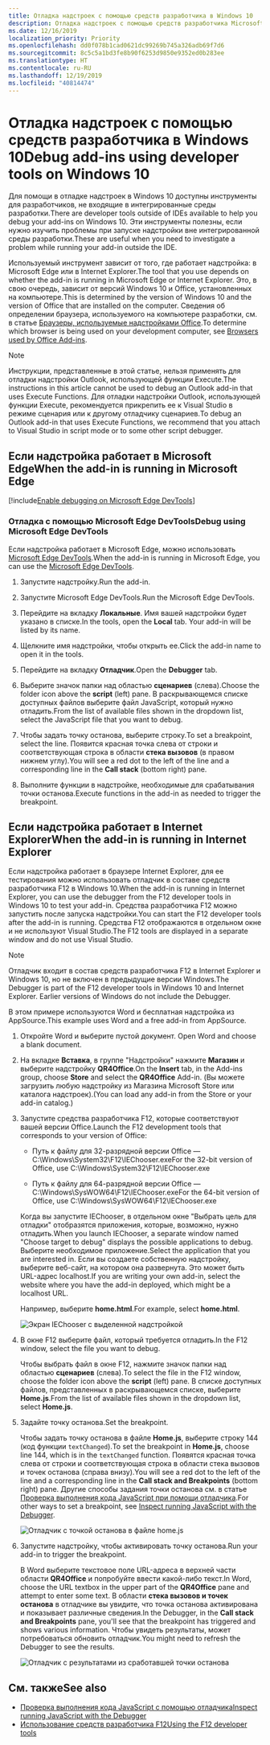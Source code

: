 ```yaml
---
title: Отладка надстроек с помощью средств разработчика в Windows 10
description: Отладка надстроек с помощью средств разработчика Microsoft Edge в Windows 10
ms.date: 12/16/2019
localization_priority: Priority
ms.openlocfilehash: dd0f078b1cad0621dc99269b745a326adb69f7d6
ms.sourcegitcommit: 8c5c5a1bd3fe8b90f6253d9850e9352ed0b283ee
ms.translationtype: HT
ms.contentlocale: ru-RU
ms.lasthandoff: 12/19/2019
ms.locfileid: "40814474"
---
```

# <a name="debug-add-ins-using-developer-tools-on-windows-10"></a><span data-ttu-id="1e95c-103">Отладка надстроек с помощью средств разработчика в Windows 10</span><span class="sxs-lookup"><span data-stu-id="1e95c-103">Debug add-ins using developer tools on Windows 10</span></span>

<span data-ttu-id="1e95c-104">Для помощи в отладке надстроек в Windows 10 доступны инструменты для разработчиков, не входящие в интегрированные среды разработки.</span><span class="sxs-lookup"><span data-stu-id="1e95c-104">There are developer tools outside of IDEs available to help you debug your add-ins on Windows 10.</span></span> <span data-ttu-id="1e95c-105">Эти инструменты полезны, если нужно изучить проблемы при запуске надстройки вне интегрированной среды разработки.</span><span class="sxs-lookup"><span data-stu-id="1e95c-105">These are useful when you need to investigate a problem while running your add-in outside the IDE.</span></span>

<span data-ttu-id="1e95c-106">Используемый инструмент зависит от того, где работает надстройка: в Microsoft Edge или в Internet Explorer.</span><span class="sxs-lookup"><span data-stu-id="1e95c-106">The tool that you use depends on whether the add-in is running in Microsoft Edge or Internet Explorer.</span></span> <span data-ttu-id="1e95c-107">Это, в свою очередь, зависит от версий Windows 10 и Office, установленных на компьютере.</span><span class="sxs-lookup"><span data-stu-id="1e95c-107">This is determined by the version of Windows 10 and the version of Office that are installed on the computer.</span></span> <span data-ttu-id="1e95c-108">Сведения об определении браузера, используемого на компьютере разработки, см. в статье [Браузеры, используемые надстройками Office](../concepts/browsers-used-by-office-web-add-ins.md).</span><span class="sxs-lookup"><span data-stu-id="1e95c-108">To determine which browser is being used on your development computer, see [Browsers used by Office Add-ins](../concepts/browsers-used-by-office-web-add-ins.md).</span></span>

> [!NOTE]
> <span data-ttu-id="1e95c-109">Инструкции, представленные в этой статье, нельзя применять для отладки надстройки Outlook, использующей функции Execute.</span><span class="sxs-lookup"><span data-stu-id="1e95c-109">The instructions in this article cannot be used to debug an Outlook add-in that uses Execute Functions.</span></span> <span data-ttu-id="1e95c-110">Для отладки надстройки Outlook, использующей функции Execute, рекомендуется прикрепить ее к Visual Studio в режиме сценария или к другому отладчику сценариев.</span><span class="sxs-lookup"><span data-stu-id="1e95c-110">To debug an Outlook add-in that uses Execute Functions, we recommend that you attach to Visual Studio in script mode or to some other script debugger.</span></span>

## <a name="when-the-add-in-is-running-in-microsoft-edge"></a><span data-ttu-id="1e95c-111">Если надстройка работает в Microsoft Edge</span><span class="sxs-lookup"><span data-stu-id="1e95c-111">When the add-in is running in Microsoft Edge</span></span>

[!include[Enable debugging on Microsoft Edge DevTools](../includes/enable-debugging-on-edge-devtools.md)]

### <a name="debug-using-microsoft-edge-devtools"></a><span data-ttu-id="1e95c-112">Отладка с помощью Microsoft Edge DevTools</span><span class="sxs-lookup"><span data-stu-id="1e95c-112">Debug using Microsoft Edge DevTools</span></span>

<span data-ttu-id="1e95c-113">Если надстройка работает в Microsoft Edge, можно использовать [Microsoft Edge DevTools](https://www.microsoft.com/p/microsoft-edge-devtools-preview/9mzbfrmz0mnj?activetab=pivot%3Aoverviewtab).</span><span class="sxs-lookup"><span data-stu-id="1e95c-113">When the add-in is running in Microsoft Edge, you can use the [Microsoft Edge DevTools](https://www.microsoft.com/p/microsoft-edge-devtools-preview/9mzbfrmz0mnj?activetab=pivot%3Aoverviewtab).</span></span>

1. <span data-ttu-id="1e95c-114">Запустите надстройку.</span><span class="sxs-lookup"><span data-stu-id="1e95c-114">Run the add-in.</span></span>

2. <span data-ttu-id="1e95c-115">Запустите Microsoft Edge DevTools.</span><span class="sxs-lookup"><span data-stu-id="1e95c-115">Run the Microsoft Edge DevTools.</span></span>

3. <span data-ttu-id="1e95c-116">Перейдите на вкладку **Локальные**. Имя вашей надстройки будет указано в списке.</span><span class="sxs-lookup"><span data-stu-id="1e95c-116">In the tools, open the **Local** tab. Your add-in will be listed by its name.</span></span>

4. <span data-ttu-id="1e95c-117">Щелкните имя надстройки, чтобы открыть ее.</span><span class="sxs-lookup"><span data-stu-id="1e95c-117">Click the add-in name to open it in the tools.</span></span>

5. <span data-ttu-id="1e95c-118">Перейдите на вкладку **Отладчик**.</span><span class="sxs-lookup"><span data-stu-id="1e95c-118">Open the **Debugger** tab.</span></span> 

6. <span data-ttu-id="1e95c-119">Выберите значок папки над областью **сценариев** (слева).</span><span class="sxs-lookup"><span data-stu-id="1e95c-119">Choose the folder icon above the **script** (left) pane.</span></span> <span data-ttu-id="1e95c-120">В раскрывающемся списке доступных файлов выберите файл JavaScript, который нужно отладить.</span><span class="sxs-lookup"><span data-stu-id="1e95c-120">From the list of available files shown in the dropdown list, select the JavaScript file that you want to debug.</span></span>

7. <span data-ttu-id="1e95c-121">Чтобы задать точку останова, выберите строку.</span><span class="sxs-lookup"><span data-stu-id="1e95c-121">To set a breakpoint, select the line.</span></span> <span data-ttu-id="1e95c-122">Появится красная точка слева от строки и соответствующая строка в области **стека вызовов** (в правом нижнем углу).</span><span class="sxs-lookup"><span data-stu-id="1e95c-122">You will see a red dot to the left of the line and a corresponding line in the **Call stack** (bottom right) pane.</span></span>

8. <span data-ttu-id="1e95c-123">Выполните функции в надстройке, необходимые для срабатывания точки останова.</span><span class="sxs-lookup"><span data-stu-id="1e95c-123">Execute functions in the add-in as needed to trigger the breakpoint.</span></span>

## <a name="when-the-add-in-is-running-in-internet-explorer"></a><span data-ttu-id="1e95c-124">Если надстройка работает в Internet Explorer</span><span class="sxs-lookup"><span data-stu-id="1e95c-124">When the add-in is running in Internet Explorer</span></span>

<span data-ttu-id="1e95c-125">Если надстройка работает в браузере Internet Explorer, для ее тестирования можно использовать отладчик в составе средств разработчика F12 в Windows 10.</span><span class="sxs-lookup"><span data-stu-id="1e95c-125">When the add-in is running in Internet Explorer, you can use the debugger from the F12 developer tools in Windows 10 to test your add-in.</span></span> <span data-ttu-id="1e95c-126">Средства разработчика F12 можно запустить после запуска надстройки.</span><span class="sxs-lookup"><span data-stu-id="1e95c-126">You can start the F12 developer tools after the add-in is running.</span></span> <span data-ttu-id="1e95c-127">Средства F12 отображаются в отдельном окне и не используют Visual Studio.</span><span class="sxs-lookup"><span data-stu-id="1e95c-127">The F12 tools are displayed in a separate window and do not use Visual Studio.</span></span>

> [!NOTE]
> <span data-ttu-id="1e95c-p107">Отладчик входит в состав средств разработчика F12 в Internet Explorer и Windows 10, но не включен в предыдущие версии Windows.</span><span class="sxs-lookup"><span data-stu-id="1e95c-p107">The Debugger is part of the F12 developer tools in Windows 10 and Internet Explorer. Earlier versions of Windows do not include the Debugger.</span></span> 

<span data-ttu-id="1e95c-130">В этом примере используются Word и бесплатная надстройка из AppSource.</span><span class="sxs-lookup"><span data-stu-id="1e95c-130">This example uses Word and a free add-in from AppSource.</span></span>

1. <span data-ttu-id="1e95c-131">Откройте Word и выберите пустой документ. </span><span class="sxs-lookup"><span data-stu-id="1e95c-131">Open Word and choose a blank document.</span></span> 
    
2. <span data-ttu-id="1e95c-132">На вкладке **Вставка**, в группе "Надстройки" нажмите **Магазин** и выберите надстройку **QR4Office**.</span><span class="sxs-lookup"><span data-stu-id="1e95c-132">On the **Insert** tab, in the Add-ins group, choose **Store** and select the **QR4Office** Add-in.</span></span> <span data-ttu-id="1e95c-133">(Вы можете загрузить любую надстройку из Магазина Microsoft Store или каталога надстроек).</span><span class="sxs-lookup"><span data-stu-id="1e95c-133">(You can load any add-in from the Store or your add-in catalog.)</span></span>
    
3. <span data-ttu-id="1e95c-134">Запустите средства разработчика F12, которые соответствуют вашей версии Office.</span><span class="sxs-lookup"><span data-stu-id="1e95c-134">Launch the F12 development tools that corresponds to your version of Office:</span></span>
    
   - <span data-ttu-id="1e95c-135">Путь к файлу для 32-разрядной версии Office — C:\Windows\System32\F12\IEChooser.exe</span><span class="sxs-lookup"><span data-stu-id="1e95c-135">For the 32-bit version of Office, use C:\Windows\System32\F12\IEChooser.exe</span></span>
    
   - <span data-ttu-id="1e95c-136">Путь к файлу для 64-разрядной версии Office — C:\Windows\SysWOW64\F12\IEChooser.exe</span><span class="sxs-lookup"><span data-stu-id="1e95c-136">For the 64-bit version of Office, use C:\Windows\SysWOW64\F12\IEChooser.exe</span></span>
    
   <span data-ttu-id="1e95c-137">Когда вы запустите IEChooser, в отдельном окне "Выбрать цель для отладки" отобразятся приложения, которые, возможно, нужно отладить.</span><span class="sxs-lookup"><span data-stu-id="1e95c-137">When you launch IEChooser, a separate window named "Choose target to debug" displays the possible applications to debug.</span></span> <span data-ttu-id="1e95c-138">Выберите необходимое приложение.</span><span class="sxs-lookup"><span data-stu-id="1e95c-138">Select the application that you are interested in.</span></span> <span data-ttu-id="1e95c-139">Если вы создаете собственную надстройку, выберите веб-сайт, на котором она развернута. Это может быть URL-адрес localhost.</span><span class="sxs-lookup"><span data-stu-id="1e95c-139">If you are writing your own add-in, select the website where you have the add-in deployed, which might be a localhost URL.</span></span> 
    
   <span data-ttu-id="1e95c-140">Например, выберите **home.html**.</span><span class="sxs-lookup"><span data-stu-id="1e95c-140">For example, select **home.html**.</span></span> 
    
   ![Экран IEChooser с выделенной надстройкой](../images/choose-target-to-debug.png)

4. <span data-ttu-id="1e95c-142">В окне F12 выберите файл, который требуется отладить.</span><span class="sxs-lookup"><span data-stu-id="1e95c-142">In the F12 window, select the file you want to debug.</span></span>
    
   <span data-ttu-id="1e95c-143">Чтобы выбрать файл в окне F12, нажмите значок папки над областью **сценариев** (слева).</span><span class="sxs-lookup"><span data-stu-id="1e95c-143">To select the file in the F12 window, choose the folder icon above the **script** (left) pane.</span></span> <span data-ttu-id="1e95c-144">В списке доступных файлов, представленных в раскрывающемся списке, выберите **Home.js**.</span><span class="sxs-lookup"><span data-stu-id="1e95c-144">From the list of available files shown in the dropdown list, select **Home.js**.</span></span>
    
5. <span data-ttu-id="1e95c-145">Задайте точку останова.</span><span class="sxs-lookup"><span data-stu-id="1e95c-145">Set the breakpoint.</span></span>
    
   <span data-ttu-id="1e95c-146">Чтобы задать точку останова в файле **Home.js**, выберите строку 144 (код функции `textChanged`).</span><span class="sxs-lookup"><span data-stu-id="1e95c-146">To set the breakpoint in **Home.js**, choose line 144, which is in the  `textChanged` function.</span></span> <span data-ttu-id="1e95c-147">Появятся красная точка слева от строки и соответствующая строка в области стека вызовов и точек останова (справа внизу).</span><span class="sxs-lookup"><span data-stu-id="1e95c-147">You will see a red dot to the left of the line and a corresponding line in the **Call stack and Breakpoints** (bottom right) pane.</span></span> <span data-ttu-id="1e95c-148">Другие способы задания точки останова см. в статье [Проверка выполнения кода JavaScript при помощи отладчика](/previous-versions/windows/internet-explorer/ie-developer/samples/dn255007(v=vs.85)).</span><span class="sxs-lookup"><span data-stu-id="1e95c-148">For other ways to set a breakpoint, see [Inspect running JavaScript with the Debugger](/previous-versions/windows/internet-explorer/ie-developer/samples/dn255007(v=vs.85)).</span></span> 
    
   ![Отладчик с точкой останова в файле home.js](../images/debugger-home-js-02.png)

6. <span data-ttu-id="1e95c-150">Запустите надстройку, чтобы активировать точку останова.</span><span class="sxs-lookup"><span data-stu-id="1e95c-150">Run your add-in to trigger the breakpoint.</span></span>
    
   <span data-ttu-id="1e95c-151">В Word выберите текстовое поле URL-адреса в верхней части области **QR4Office** и попробуйте ввести какой-либо текст.</span><span class="sxs-lookup"><span data-stu-id="1e95c-151">In Word, choose the URL textbox in the upper part of the **QR4Office** pane and attempt to enter some text.</span></span> <span data-ttu-id="1e95c-152">В области **стека вызовов и точек останова** в отладчике вы увидите, что точка останова активирована и показывает различные сведения.</span><span class="sxs-lookup"><span data-stu-id="1e95c-152">In the Debugger, in the **Call stack and Breakpoints** pane, you'll see that the breakpoint has triggered and shows various information.</span></span> <span data-ttu-id="1e95c-153">Чтобы увидеть результаты, может потребоваться обновить отладчик.</span><span class="sxs-lookup"><span data-stu-id="1e95c-153">You might need to refresh the Debugger to see the results.</span></span>
    
   ![Отладчик с результатами из сработавшей точки останова](../images/debugger-home-js-01.png)


## <a name="see-also"></a><span data-ttu-id="1e95c-155">См. также</span><span class="sxs-lookup"><span data-stu-id="1e95c-155">See also</span></span>

- <span data-ttu-id="1e95c-156">[Проверка выполнения кода JavaScript с помощью отладчика](/previous-versions/windows/internet-explorer/ie-developer/samples/dn255007(v=vs.85))</span><span class="sxs-lookup"><span data-stu-id="1e95c-156">[Inspect running JavaScript with the Debugger](/previous-versions/windows/internet-explorer/ie-developer/samples/dn255007(v=vs.85))</span></span>
- <span data-ttu-id="1e95c-157">[Использование средств разработчика F12](/previous-versions/windows/internet-explorer/ie-developer/samples/bg182326(v=vs.85))</span><span class="sxs-lookup"><span data-stu-id="1e95c-157">[Using the F12 developer tools](/previous-versions/windows/internet-explorer/ie-developer/samples/bg182326(v=vs.85))</span></span>
